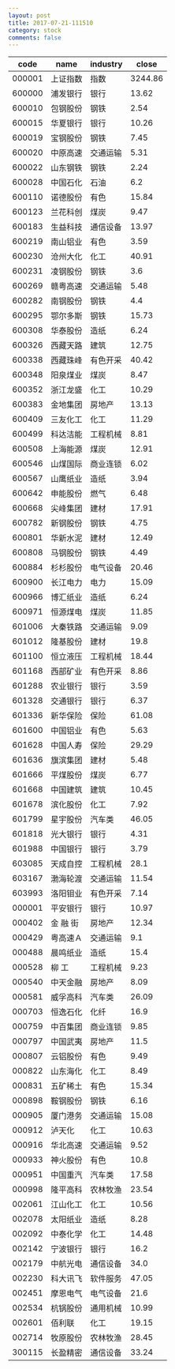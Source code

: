 ```yaml
---
layout: post
title: 2017-07-21-111510
category: stock
comments: false
---
```

| code   |   name   | industry |  close  |
|--------|----------|----------|---------|
| 000001 | 上证指数 |   指数   | 3244.86 |
| 600000 | 浦发银行 |   银行   |  13.62  |
| 600010 | 包钢股份 |   钢铁   |   2.54  |
| 600015 | 华夏银行 |   银行   |  10.26  |
| 600019 | 宝钢股份 |   钢铁   |   7.45  |
| 600020 | 中原高速 | 交通运输 |   5.31  |
| 600022 | 山东钢铁 |   钢铁   |   2.24  |
| 600028 | 中国石化 |   石油   |   6.2   |
| 600110 | 诺德股份 |   有色   |  15.84  |
| 600123 | 兰花科创 |   煤炭   |   9.47  |
| 600183 | 生益科技 | 通信设备 |  13.97  |
| 600219 | 南山铝业 |   有色   |   3.59  |
| 600230 | 沧州大化 |   化工   |  40.91  |
| 600231 | 凌钢股份 |   钢铁   |   3.6   |
| 600269 | 赣粤高速 | 交通运输 |   5.48  |
| 600282 | 南钢股份 |   钢铁   |   4.4   |
| 600295 | 鄂尔多斯 |   钢铁   |  15.73  |
| 600308 | 华泰股份 |   造纸   |   6.24  |
| 600326 | 西藏天路 |   建筑   |  12.75  |
| 600338 | 西藏珠峰 | 有色开采 |  40.42  |
| 600348 | 阳泉煤业 |   煤炭   |   8.47  |
| 600352 | 浙江龙盛 |   化工   |  10.29  |
| 600383 | 金地集团 |  房地产  |  13.13  |
| 600409 | 三友化工 |   化工   |  11.29  |
| 600499 | 科达洁能 | 工程机械 |   8.81  |
| 600508 | 上海能源 |   煤炭   |  12.91  |
| 600546 | 山煤国际 | 商业连锁 |   6.02  |
| 600567 | 山鹰纸业 |   造纸   |   3.94  |
| 600642 | 申能股份 |   燃气   |   6.48  |
| 600668 | 尖峰集团 |   建材   |  17.91  |
| 600782 | 新钢股份 |   钢铁   |   4.75  |
| 600801 | 华新水泥 |   建材   |  12.49  |
| 600808 | 马钢股份 |   钢铁   |   4.49  |
| 600884 | 杉杉股份 | 电气设备 |  20.46  |
| 600900 | 长江电力 |   电力   |  15.09  |
| 600966 | 博汇纸业 |   造纸   |   6.24  |
| 600971 | 恒源煤电 |   煤炭   |  11.85  |
| 601006 | 大秦铁路 | 交通运输 |   9.09  |
| 601012 | 隆基股份 |   建材   |   19.8  |
| 601100 | 恒立液压 | 工程机械 |  18.44  |
| 601168 | 西部矿业 | 有色开采 |   8.86  |
| 601288 | 农业银行 |   银行   |   3.59  |
| 601328 | 交通银行 |   银行   |   6.37  |
| 601336 | 新华保险 |   保险   |  61.08  |
| 601600 | 中国铝业 |   有色   |   5.63  |
| 601628 | 中国人寿 |   保险   |  29.29  |
| 601636 | 旗滨集团 |   建材   |   5.48  |
| 601666 | 平煤股份 |   煤炭   |   6.77  |
| 601668 | 中国建筑 |   建筑   |  10.45  |
| 601678 | 滨化股份 |   化工   |   7.92  |
| 601799 | 星宇股份 |  汽车类  |  46.05  |
| 601818 | 光大银行 |   银行   |   4.31  |
| 601988 | 中国银行 |   银行   |   3.79  |
| 603085 | 天成自控 | 工程机械 |   28.1  |
| 603167 | 渤海轮渡 | 交通运输 |  11.54  |
| 603993 | 洛阳钼业 | 有色开采 |   7.14  |
| 000001 | 平安银行 |   银行   |  10.97  |
| 000402 | 金 融 街 |  房地产  |  12.34  |
| 000429 | 粤高速Ａ | 交通运输 |   9.1   |
| 000488 | 晨鸣纸业 |   造纸   |   15.4  |
| 000528 | 柳    工 | 工程机械 |   9.23  |
| 000540 | 中天金融 |  房地产  |   8.09  |
| 000581 | 威孚高科 |  汽车类  |  26.09  |
| 000703 | 恒逸石化 |   化纤   |   16.9  |
| 000759 | 中百集团 | 商业连锁 |   9.85  |
| 000797 | 中国武夷 |  房地产  |   11.5  |
| 000807 | 云铝股份 |   有色   |   9.49  |
| 000822 | 山东海化 |   化工   |   8.49  |
| 000831 | 五矿稀土 |   有色   |  15.34  |
| 000898 | 鞍钢股份 |   钢铁   |   6.16  |
| 000905 | 厦门港务 | 交通运输 |  15.08  |
| 000912 |  泸天化  |   化工   |  10.63  |
| 000916 | 华北高速 | 交通运输 |   9.52  |
| 000933 | 神火股份 |   有色   |   10.8  |
| 000951 | 中国重汽 |  汽车类  |  17.58  |
| 000998 | 隆平高科 | 农林牧渔 |  23.54  |
| 002061 | 江山化工 |   化工   |  10.56  |
| 002078 | 太阳纸业 |   造纸   |   8.28  |
| 002092 | 中泰化学 |   化工   |  14.48  |
| 002142 | 宁波银行 |   银行   |   16.2  |
| 002179 | 中航光电 | 通信设备 |   34.0  |
| 002230 | 科大讯飞 | 软件服务 |  47.05  |
| 002451 | 摩恩电气 | 电气设备 |   21.6  |
| 002534 | 杭锅股份 | 通用机械 |  10.99  |
| 002601 |  佰利联  |   化工   |  19.15  |
| 002714 | 牧原股份 | 农林牧渔 |  28.45  |
| 300115 | 长盈精密 | 通信设备 |  33.24  |
